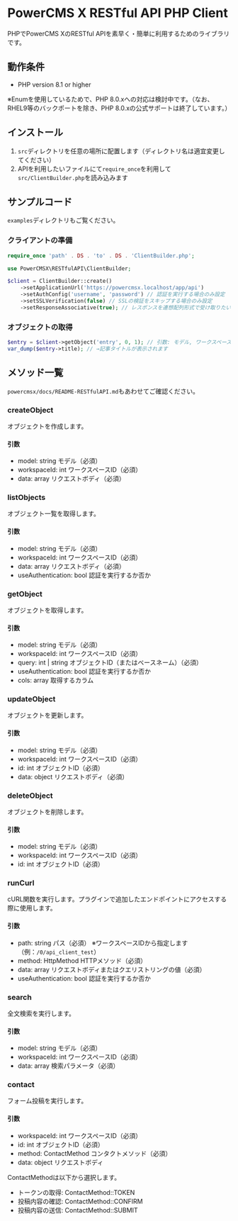 # PowerCMS X RESTful API PHP Client

PHPでPowerCMS XのRESTful APIを素早く・簡単に利用するためのライブラリです。

## 動作条件

- PHP version 8.1 or higher

※Enumを使用しているためで、PHP 8.0.xへの対応は検討中です。（なお、RHEL9等のバックポートを除き、PHP 8.0.xの公式サポートは終了しています。）

## インストール

1. `src`ディレクトリを任意の場所に配置します（ディレクトリ名は適宜変更してください）
2. APIを利用したいファイルにて`require_once`を利用して`src/ClientBuilder.php`を読み込みます

## サンプルコード

`examples`ディレクトリもご覧ください。

### クライアントの準備

```php
require_once 'path' . DS . 'to' . DS . 'ClientBuilder.php';

use PowerCMSX\RESTfulAPI\ClientBuilder;

$client = ClientBuilder::create()
    ->setApplicationUrl('https://powercmsx.localhost/app/api')
    ->setAuthConfig('username', 'password') // 認証を実行する場合のみ設定
    ->setSSLVerification(false) // SSLの検証をスキップする場合のみ設定
    ->setResponseAssociative(true); // レスポンスを連想配列形式で受け取りたい時のみ指定
```

### オブジェクトの取得

```php
$entry = $client->getObject('entry', 0, 1); // 引数: モデル, ワークスペースID, オブジェクトID
var_dump($entry->title); // →記事タイトルが表示されます
```

## メソッド一覧

`powercmsx/docs/README-RESTfulAPI.md`もあわせてご確認ください。

### createObject

オブジェクトを作成します。

#### 引数

- model: string モデル（必須）
- workspaceId: int ワークスペースID（必須）
- data: array リクエストボディ（必須）

### listObjects

オブジェクト一覧を取得します。

#### 引数

- model: string モデル（必須）
- workspaceId: int ワークスペースID（必須）
- data: array リクエストボディ（必須）
- useAuthentication: bool 認証を実行するか否か

### getObject

オブジェクトを取得します。

#### 引数

- model: string モデル（必須）
- workspaceId: int ワークスペースID（必須）
- query: int | string オブジェクトID（またはベースネーム）（必須）
- useAuthentication: bool 認証を実行するか否か
- cols: array 取得するカラム

### updateObject

オブジェクトを更新します。

#### 引数

- model: string モデル（必須）
- workspaceId: int ワークスペースID（必須）
- id: int オブジェクトID（必須）
- data: object リクエストボディ（必須）

### deleteObject

オブジェクトを削除します。

#### 引数

- model: string モデル（必須）
- workspaceId: int ワークスペースID（必須）
- id: int オブジェクトID（必須）

### runCurl

cURL関数を実行します。プラグインで追加したエンドポイントにアクセスする際に使用します。

#### 引数

- path: string パス（必須） ※ワークスペースIDから指定します（例：`/0/api_client_test`）
- method: HttpMethod HTTPメソッド（必須）
- data: array リクエストボディまたはクエリストリングの値（必須）
- useAuthentication: bool 認証を実行するか否か

### search

全文検索を実行します。

#### 引数

- model: string モデル（必須）
- workspaceId: int ワークスペースID（必須）
- data: array 検索パラメータ（必須）

### contact

フォーム投稿を実行します。

#### 引数

- workspaceId: int ワークスペースID（必須）
- id: int オブジェクトID（必須）
- method: ContactMethod コンタクトメソッド（必須）
- data: object リクエストボディ

ContactMethodは以下から選択します。

- トークンの取得: ContactMethod::TOKEN
- 投稿内容の確認: ContactMethod::CONFIRM
- 投稿内容の送信: ContactMethod::SUBMIT
